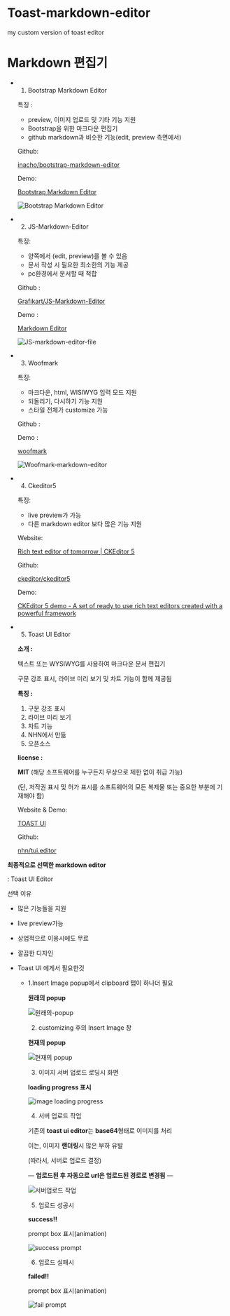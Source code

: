 # Toast-markdown-editor
my custom version of toast editor
# Markdown 편집기

- 1. Bootstrap Markdown Editor

    특징 : 

    - preview, 이미지 업로드 및 기타 기능 지원
    - Bootstrap을 위한 마크다운 편집기
    - github markdown과 비슷한 기능(edit, preview 측면에서)

    Github: 

    [inacho/bootstrap-markdown-editor](https://github.com/inacho/bootstrap-markdown-editor)

    Demo:  

    [Bootstrap Markdown Editor](http://inacho.github.io/bootstrap-markdown-editor/)

    ![Bootstrap Markdown Editor](https://github.com/PowerStream3604/Toast-markdown-editor/blob/main/markdownEditorPictures/BootStrap%20markdown%20Editor.png)

- 2. JS-Markdown-Editor

    특징: 

    - 양쪽에서 (edit, preview)를 볼 수 있음
    - 문서 작성 시 필요한 최소한의 기능 제공
    - pc환경에서 문서할 때 적합

    Github : 

    [Grafikart/JS-Markdown-Editor](https://github.com/Grafikart/JS-Markdown-Editor)

    Demo : 

    [Markdown Editor](https://rawgit.com/Grafikart/JS-Markdown-Editor/master/dist/demo.html)

    ![JS-markdown-editor-file](https://github.com/PowerStream3604/Toast-markdown-editor/blob/main/markdownEditorPictures/JS-markdown-editor.png)

- 3. Woofmark

    특징:

    - 마크다운, html, WISIWYG 입력 모드 지원
    - 되돌리기, 다시하기 기능 지원
    - 스타일 전체가 customize 가능

    Github : 

    [](https://github.com/bevacqua/woofmark)

    Demo : 

    [woofmark](https://bevacqua.github.io/woofmark/)

    ![Woofmark-markdown-editor](https://github.com/PowerStream3604/Toast-markdown-editor/blob/main/markdownEditorPictures/Woofmark.png)

- 4. Ckeditor5

    특징:

    - live preview가 가능
    - 다른 markdown editor 보다 많은 기능 지원

    Website:

    [Rich text editor of tomorrow | CKEditor 5](https://ckeditor.com/ckeditor-5/)

    Github:

    [ckeditor/ckeditor5](https://github.com/ckeditor/ckeditor5)

    Demo:

    [CKEditor 5 demo - A set of ready to use rich text editors created with a powerful framework](https://ckeditor.com/ckeditor-5/demo/)

- 5. Toast UI Editor

    **소개 :**

    텍스트 또는 WYSIWYG를 사용하여 마크다운 문서 편집기

    구문 강조 표시, 라이브 미리 보기 및 차트 기능이 함께 제공됨

    **특징 :**

    1. 구문 강조 표시
    2. 라이브 미리 보기
    3. 차트 기능
    4. NHN에서 만듦
    5. 오픈소스

    **license :** 

    **MIT** (해당 소프트웨어를 누구든지 무상으로 제한 없이 취급 가능)

    (단, 저작권 표시 및 허가 표시를 소프트웨어의 모든 복제물 또는 중요한 부분에 기재해야 함)

    Website & Demo:

    [TOAST UI](https://ui.toast.com/tui-editor)

    Github:

    [nhn/tui.editor](https://github.com/nhn/tui.editor)

**최종적으로 선택한 markdown editor**

:  Toast UI Editor

선택 이유

- 많은 기능들을 지원
- live preview가능
- 상업적으로 이용시에도 무료
- 깔끔한 디자인

- Toast UI 에게서 필요한것
    - 1.Insert Image popup에서 clipboard 탭이 하나더 필요

        **원래의 popup**

        ![원래의-popup](https://github.com/PowerStream3604/Toast-markdown-editor/blob/main/markdownEditorPictures/%EC%9B%90%EB%9E%98%EC%9D%98%20popup.png)

        2. customizing 후의 Insert Image 창

        **현재의 popup**

        ![현재의 popup](https://github.com/PowerStream3604/Toast-markdown-editor/blob/main/markdownEditorPictures/%ED%98%84%EC%9E%AC%EC%9D%98%20popup.png)

        3. 이미지 서버 업로드 로딩시 화면

        **loading progress 표시**

        ![image loading progress](https://github.com/PowerStream3604/Toast-markdown-editor/blob/main/markdownEditorPictures/image%20upload%20loading%20progress%20%ED%91%9C%EC%8B%9C.png)

        4. 서버 업로드 작업

        기존의 **toast ui editor**는 **base64**형태로 이미지를 처리

        이는, 이미지 **랜더링**시 많은 부하 유발

        (따라서, 서버로 업로드 결정)

        — **업로드된 후 자동으로 url은 업로드된 경로로 변경됨** —

        ![서버업로드 작업](https://github.com/PowerStream3604/Toast-markdown-editor/blob/main/markdownEditorPictures/%EC%9D%B4%EB%AF%B8%EC%A7%80%20%EC%84%9C%EB%B2%84%20%EC%97%85%EB%A1%9C%EB%93%9C.png)

        5. 업로드 성공시

        **success!!** 

        prompt box 표시(animation)

        ![success prompt](https://github.com/PowerStream3604/Toast-markdown-editor/blob/main/markdownEditorPictures/image%20upload%20success%20prompt.gif)

        6. 업로드 실패시

        **failed!!**

        prompt box 표시(animation)

        ![fail prompt](https://github.com/PowerStream3604/Toast-markdown-editor/blob/main/markdownEditorPictures/image%20upload%20fail%20prompt.png)
